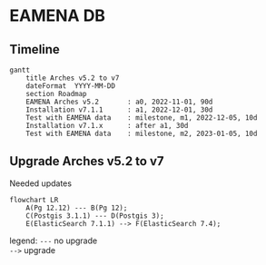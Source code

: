 # EAMENA DB

## Timeline

```mermaid
gantt
    title Arches v5.2 to v7
    dateFormat  YYYY-MM-DD
    section Roadmap
    EAMENA Arches v5.2       : a0, 2022-11-01, 90d
    Installation v7.1.1      : a1, 2022-12-01, 30d
    Test with EAMENA data    : milestone, m1, 2022-12-05, 10d
    Installation v7.1.x      : after a1, 30d
    Test with EAMENA data    : milestone, m2, 2023-01-05, 10d
```

## Upgrade Arches v5.2 to v7

Needed updates

```mermaid
flowchart LR
    A(Pg 12.12) --- B(Pg 12);
    C(Postgis 3.1.1) --- D(Postgis 3);
    E(ElasticSearch 7.1.1) --> F(ElasticSearch 7.4);
```
legend:
`---` no upgrade  
`-->` upgrade